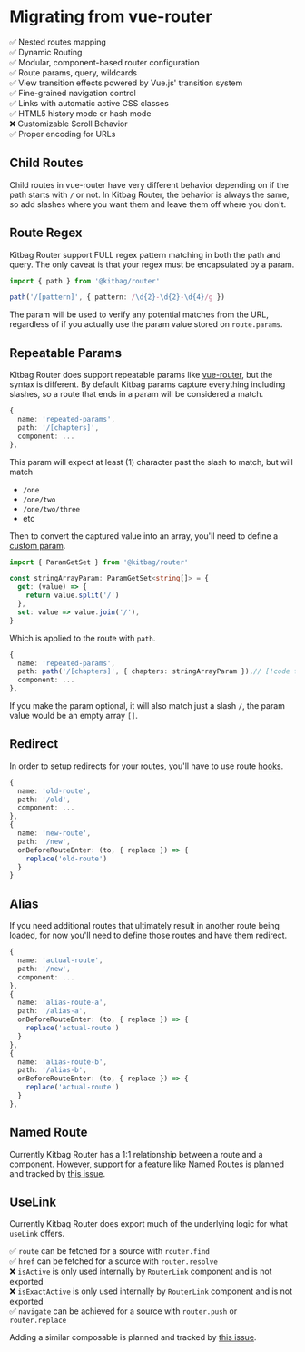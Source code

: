 # Migrating from vue-router

:white_check_mark: Nested routes mapping  
:white_check_mark: Dynamic Routing  
:white_check_mark: Modular, component-based router configuration  
:white_check_mark: Route params, query, wildcards  
:white_check_mark: View transition effects powered by Vue.js' transition system  
:white_check_mark: Fine-grained navigation control  
:white_check_mark: Links with automatic active CSS classes  
:white_check_mark: HTML5 history mode or hash mode  
:x: Customizable Scroll Behavior  
:white_check_mark: Proper encoding for URLs  

## Child Routes

Child routes in vue-router have very different behavior depending on if the path starts with `/` or not. In Kitbag Router, the behavior is always the same, so add slashes where you want them and leave them off where you don't.

## Route Regex

Kitbag Router support FULL regex pattern matching in both the path and query. The only caveat is that your regex must be encapsulated by a param.

```ts
import { path } from '@kitbag/router'

path('/[pattern]', { pattern: /\d{2}-\d{2}-\d{4}/g })
```

The param will be used to verify any potential matches from the URL, regardless of if you actually use the param value stored on `route.params`.

## Repeatable Params

Kitbag Router does support repeatable params like [vue-router](https://router.vuejs.org/guide/essentials/route-matching-syntax.html#Repeatable-params), but the syntax is different. By default Kitbag params capture everything including slashes, so a route that ends in a param will be considered a match.

```ts
{
  name: 'repeated-params',
  path: '/[chapters]',
  component: ...
},
```

This param will expect at least (1) character past the slash to match, but will match

- `/one`
- `/one/two`
- `/one/two/three`
- etc

Then to convert the captured value into an array, you'll need to define a [custom param](/core-concepts/path-params#custom-param).

```ts
import { ParamGetSet } from '@kitbag/router'

const stringArrayParam: ParamGetSet<string[]> = {
  get: (value) => {
    return value.split('/')
  },
  set: value => value.join('/'),
}
```

Which is applied to the route with `path`.

```ts
{
  name: 'repeated-params',
  path: path('/[chapters]', { chapters: stringArrayParam }),// [!code focus]
  component: ...
},
```

If you make the param optional, it will also match just a slash `/`, the param value would be an empty array `[]`.

## Redirect

In order to setup redirects for your routes, you'll have to use route [hooks](/advanced-concepts/hooks).

```ts
{
  name: 'old-route',
  path: '/old',
  component: ...
},
{
  name: 'new-route',
  path: '/new',
  onBeforeRouteEnter: (to, { replace }) => {
    replace('old-route')
  }
}
```

## Alias

If you need additional routes that ultimately result in another route being loaded, for now you'll need to define those routes and have them redirect.

```ts
{
  name: 'actual-route',
  path: '/new',
  component: ...
},
{
  name: 'alias-route-a',
  path: '/alias-a',
  onBeforeRouteEnter: (to, { replace }) => {
    replace('actual-route')
  }
},
{
  name: 'alias-route-b',
  path: '/alias-b',
  onBeforeRouteEnter: (to, { replace }) => {
    replace('actual-route')
  }
},
```

## Named Route

Currently Kitbag Router has a 1:1 relationship between a route and a component. However, support for a feature like Named Routes is planned and tracked by [this issue](https://github.com/kitbagjs/router/issues/174).

## UseLink

Currently Kitbag Router does export much of the underlying logic for what `useLink` offers. 

:white_check_mark: `route` can be fetched for a source with `router.find`  
:white_check_mark: `href` can be fetched for a source with `router.resolve`  
:x: `isActive` is only used internally by `RouterLink` component and is not exported  
:x: `isExactActive` is only used internally by `RouterLink` component and is not exported  
:white_check_mark: `navigate` can be achieved for a source with `router.push` or `router.replace`  

Adding a similar composable is planned and tracked by [this issue](https://github.com/kitbagjs/router/issues/175).
